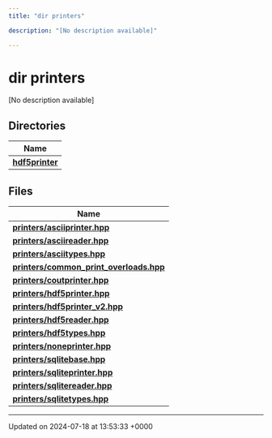```yaml
---
title: "dir printers"

description: "[No description available]"

---
```


# dir printers

[No description available]

## Directories

| Name           |
| -------------- |
| **[hdf5printer](/documentation/code/files/dir_53e9db17afb74e2527f78149f6f11761/#dir-hdf5printer)**  |

## Files

| Name           |
| -------------- |
| **[printers/asciiprinter.hpp](/documentation/code/files/asciiprinter_8hpp/#file-printers-asciiprinter-hpp)**  |
| **[printers/asciireader.hpp](/documentation/code/files/asciireader_8hpp/#file-printers-asciireader-hpp)**  |
| **[printers/asciitypes.hpp](/documentation/code/files/asciitypes_8hpp/#file-printers-asciitypes-hpp)**  |
| **[printers/common_print_overloads.hpp](/documentation/code/files/common__print__overloads_8hpp/#file-printers-common-print-overloads-hpp)**  |
| **[printers/coutprinter.hpp](/documentation/code/files/coutprinter_8hpp/#file-printers-coutprinter-hpp)**  |
| **[printers/hdf5printer.hpp](/documentation/code/files/hdf5printer_8hpp/#file-printers-hdf5printer-hpp)**  |
| **[printers/hdf5printer_v2.hpp](/documentation/code/files/hdf5printer__v2_8hpp/#file-printers-hdf5printer-v2-hpp)**  |
| **[printers/hdf5reader.hpp](/documentation/code/files/hdf5reader_8hpp/#file-printers-hdf5reader-hpp)**  |
| **[printers/hdf5types.hpp](/documentation/code/files/hdf5types_8hpp/#file-printers-hdf5types-hpp)**  |
| **[printers/noneprinter.hpp](/documentation/code/files/noneprinter_8hpp/#file-printers-noneprinter-hpp)**  |
| **[printers/sqlitebase.hpp](/documentation/code/files/sqlitebase_8hpp/#file-printers-sqlitebase-hpp)**  |
| **[printers/sqliteprinter.hpp](/documentation/code/files/sqliteprinter_8hpp/#file-printers-sqliteprinter-hpp)**  |
| **[printers/sqlitereader.hpp](/documentation/code/files/sqlitereader_8hpp/#file-printers-sqlitereader-hpp)**  |
| **[printers/sqlitetypes.hpp](/documentation/code/files/sqlitetypes_8hpp/#file-printers-sqlitetypes-hpp)**  |






-------------------------------

Updated on 2024-07-18 at 13:53:33 +0000
